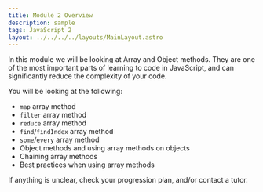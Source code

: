 ```yaml
---
title: Module 2 Overview
description: sample
tags: JavaScript 2
layout: ../../../../layouts/MainLayout.astro
---
```


In this module we will be looking at Array and Object methods. They are one of the most important parts of learning to code in JavaScript, and can significantly reduce the complexity of your code.

You will be looking at the following:

- `map` array method
- `filter` array method
- `reduce` array method
- `find`/`findIndex` array method
- `some`/`every` array method
- Object methods and using array methods on objects
- Chaining array methods
- Best practices when using array methods

If anything is unclear, check your progression plan, and/or contact a tutor.
